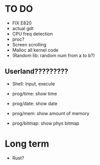 # TO DO
 - FIX E820
 - actual gdt
 - CPU freq detection
 - proc?
 - Screen scrolling
 - Malloc all kernel code
 - (Random lib: random num from a to b?)

## Userland?????????
 - Shell: input, execute

 - prog/time: show time
 - prog/date: show date
 - prog/mem: show amount of memory
 - prog/bitmap: show phys bitmap

# Long term
 - Rust?
